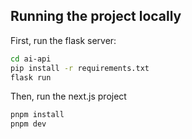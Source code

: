 
## Running the project locally

First, run the flask server:

```bash
cd ai-api
pip install -r requirements.txt
flask run
```

Then, run the next.js project

```bash
pnpm install
pnpm dev
```
